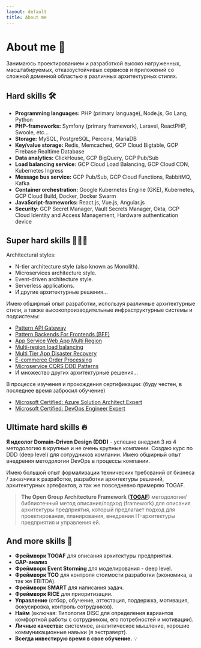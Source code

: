 ```yaml
---
layout: default
title: About me
---
```


# About me 💭

Занимаюсь проектированием и разработкой высоко нагруженных, масштабируемых, отказоустойчивых сервисов и приложений со
сложной доменной областью в различных архитектурных стилях.

## Hard skills 🛠

- **Programming languages:** PHP (primary language), Node.js, Go Lang, Python
- **PHP-frameworks:** Symfony (primary framework), Laravel, ReactPHP, Swoole, etc...
- **Storage:** MySQL, PostgreSQL, Percona, MariaDB
- **Key/value storage:** Redis, Memcached, GCP Cloud Bigtable, GCP Firebase Realtime Database
- **Data analytics:** ClickHouse, GCP BigQuery, GCP Pub/Sub
- **Load balancing service:** GCP Cloud Load Balancing, GCP Cloud CDN, Kubernetes Ingress
- **Message bus service:** GCP Pub/Sub, GCP Cloud Functions, RabbitMQ, Kafka
- **Container orchestration:** Google Kubernetes Engine (GKE), Kubernetes, GCP Cloud Build, Docker, Docker Swarm
- **JavaScript-frameworks:** React.js, Vue.js, Angular.js
- **Security**: GCP Secret Manager, Vault Secrets Manager, Okta, GCP Cloud Identity and Access Management, Hardware
  authentication device

## Super hard skills 🦸🏻‍♂️

Architectural styles:

- N-tier architecture style (also known as Monolith).
- Microservices architecture style.
- Event-driven architecture style.
- Serverless applications.
- И другие архитектурные решения...

Имею обширный опыт разработки, используя различные архитектурные стили, а также высокопроизводительные инфраструктурные
системы и подсистемы:

- [Pattern API Gateway](https://microservices.io/patterns/apigateway.html)
- [Pattern Backends For Frontends (BFF)](https://samnewman.io/patterns/architectural/bff/)
- [App Service Web App Multi Region](https://docs.microsoft.com/en-us/azure/architecture/reference-architectures/app-service-web-app/multi-region)
- [Multi-region load balancing](https://docs.microsoft.com/en-us/azure/architecture/high-availability/reference-architecture-traffic-manager-application-gateway)
- [Multi Tier App Disaster Recovery](https://docs.microsoft.com/en-us/azure/architecture/example-scenario/infrastructure/multi-tier-app-disaster-recovery)
- [E-commerce Order Processing](https://docs.microsoft.com/en-us/azure/architecture/example-scenario/data/ecommerce-order-processing)
- [Microservice CQRS DDD Patterns](https://docs.microsoft.com/ru-ru/dotnet/architecture/microservices/microservice-ddd-cqrs-patterns/apply-simplified-microservice-cqrs-ddd-patterns)
- И множество других архитектурные решения…

В процессе изучения и прохождения сертификации: (буду честен, в последнее время забросил обучение)

- [Microsoft Certified: Azure Solution Architect Expert](https://docs.microsoft.com/ru-ru/learn/certifications/azure-solutions-architect/)
- [Microsoft Certified: DevOps Engineer Expert](https://docs.microsoft.com/ru-ru/learn/certifications/devops-engineer/)

## Ultimate hard skills 🔥

**Я идеолог Domain-Driven Design (DDD)** - успешно внедрил 3 из 4 методологию в крупные и не очень крупные компании.
Создаю курс по DDD (deep level) для сотрудников компании. Имею обширный опыт внедрения методологии DevOps в процессы
компании.

Имею большой опыт формализации технических требований от бизнеса / заказчика к разработке, разработки архитектуры
решений, архитектурных артефактов, а так же повседневно примеряю TOGAF.

> **The Open Group Architecture Framework ([TOGAF](https://en.wikipedia.org/wiki/The_Open_Group_Architecture_Framework))** методология/библиотечный метод описания/подход (framework) для описания архитектуры предприятия, который предлагает подход для проектирования, планирования, внедрения IT-архитектуры предприятия и управления ей.

## And more skills 🧠

- **Фреймворк TOGAF** для описания архитектуры предприятия.
- **GAP-анализ**
- **Фреймворк Event Storming** для моделирования - deep level.
- **Фреймворк TCO** для контроля стоимости разработки (экономика, а так же EBITDA).
- **Фреймворк SMART** для написания задач.
- **Фреймворк RICE** для приоритизации.
- **Управление** (отбор, обучение, аттестация, поддержка, мотивация, фокусировка, контроль сотрудников).
- **Найм** (включая: Типология DISC для определения вариантов комфортной работы с сотрудником, его потребностей и
  мотивации).
- **Личные качества:** системное, аналитическое мышление, хорошие коммуникационные навыки (я экстраверт).
- **Всегда инвестирую время в свое обучение.** 💡
